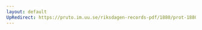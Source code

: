 ```yaml
---
layout: default
UpRedirect: https://pruto.im.uu.se/riksdagen-records-pdf/1880/prot-1880--fk--021/prot-1880--fk--021_008.pdf
---
```

